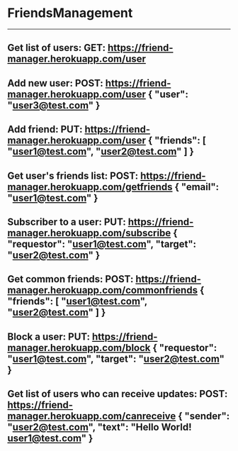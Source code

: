# FriendsManagement
-------------------------------------------------------
Get list of users:
GET: https://friend-manager.herokuapp.com/user
-------------------------------------------------------
Add new user:
POST: https://friend-manager.herokuapp.com/user
{
	"user": "user3@test.com"
}
-------------------------------------------------------
Add friend:
PUT: https://friend-manager.herokuapp.com/user
{
  "friends":
    [
      "user1@test.com",
      "user2@test.com"
    ]
}
-------------------------------------------------------
Get user's friends list:
POST: https://friend-manager.herokuapp.com/getfriends
{
  "email": "user1@test.com"
}
-------------------------------------------------------
Subscriber to a user:
PUT: https://friend-manager.herokuapp.com/subscribe
{
  "requestor": "user1@test.com",
  "target": "user2@test.com"
}
-------------------------------------------------------
Get common friends:
POST: https://friend-manager.herokuapp.com/commonfriends
{
  "friends":
    [
      "user1@test.com",
      "user2@test.com"
    ]
}
-------------------------------------------------------
Block a user:
PUT: https://friend-manager.herokuapp.com/block
{
  "requestor": "user1@test.com",
  "target": "user2@test.com"
}
-------------------------------------------------------
Get list of users who can receive updates:
POST: https://friend-manager.herokuapp.com/canreceive
{
  "sender":  "user2@test.com",
  "text": "Hello World! user1@test.com"
}
-------------------------------------------------------
